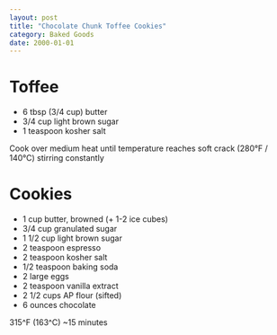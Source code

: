 ```yaml
---
layout: post
title: "Chocolate Chunk Toffee Cookies"
category: Baked Goods
date: 2000-01-01
---
```


# Toffee
- 6 tbsp (3/4 cup) butter
- 3/4 cup light brown sugar
- 1 teaspoon kosher salt

Cook over medium heat until temperature reaches soft crack (280°F / 140°C) stirring constantly

# Cookies
- 1 cup butter, browned (+ 1-2 ice cubes)
- 3/4 cup granulated sugar
- 1 1/2 cup light brown sugar
- 2 teaspoon espresso
- 2 teaspoon kosher salt
- 1/2 teaspoon baking soda
- 2 large eggs
- 2 teaspoon vanilla extract
- 2 1/2 cups AP flour (sifted)
- 6 ounces chocolate

315^F (163^C) ~15 minutes
